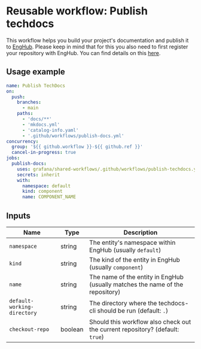# Reusable workflow: Publish techdocs

This workflow helps you build your project's documentation and publish it to [EngHub](https://enghub.grafana-ops.net).
Please keep in mind that for this you also need to first register your repository with EngHub.
You can find details on this [here](https://enghub.grafana-ops.net/docs/default/component/enghub/user-guides/add-gh-repo/).

## Usage example

```yaml
name: Publish TechDocs
on:
  push:
    branches:
      - main
    paths:
      - 'docs/**'
      - 'mkdocs.yml'
      - 'catalog-info.yaml'
      - '.github/workflows/publish-docs.yml'
concurrency:
  group: '${{ github.workflow }}-${{ github.ref }}'
  cancel-in-progress: true
jobs:
  publish-docs:
    uses: grafana/shared-workflows/.github/workflows/publish-techdocs.yaml@main
    secrets: inherit
    with:
      namespace: default
      kind: component
      name: COMPONENT_NAME
```

## Inputs

| Name | Type | Description |
|-|-|-|
| `namespace` | string | The entity's namespace within EngHub (usually `default`) |
| `kind` | string | The kind of the entity in EngHub (usually `component`) |
| `name` | string | The name of the entity in EngHub (usually matches the name of the repository) |
| `default-working-directory` | string | The directory where the techdocs-cli should be run (default: `.`) |
| `checkout-repo` | boolean | Should this workflow also check out the current repository? (default: `true`) |

